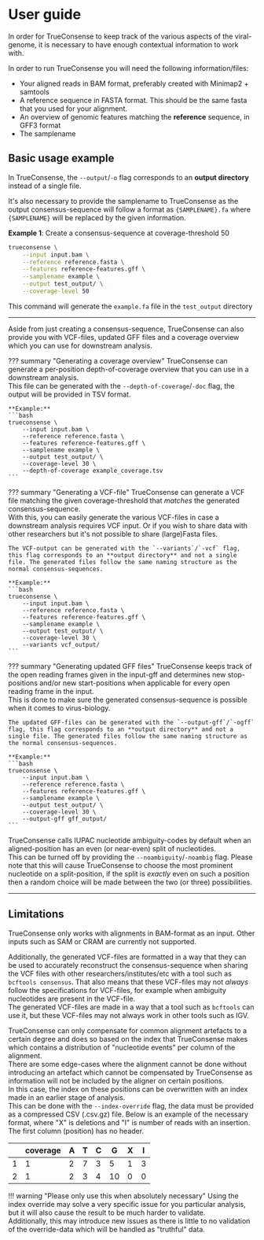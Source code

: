 # User guide

In order for TrueConsense to keep track of the various aspects of the viral-genome, it is necessary to have enough contextual information to work with.

In order to run TrueConsense you will need the following information/files:

* Your aligned reads in BAM format, preferably created with Minimap2 + samtools
* A reference sequence in FASTA format. This should be the same fasta that you used for your alignment.
* An overview of genomic features matching the **reference** sequence, in GFF3 format
* The samplename


## Basic usage example

In TrueConsense, the `--output`/`-o` flag corresponds to an **output directory** instead of a single file.  

It's also necessary to provide the samplename to TrueConsense as the output consensus-sequence will follow a format as `{SAMPLENAME}.fa` where `{SAMPLENAME}` will be replaced by the given information.


**Example 1**: Create a consensus-sequence at coverage-threshold 50
```bash
trueconsense \
    --input input.bam \
    --reference reference.fasta \
    --features reference-features.gff \
    --samplename example \
    --output test_output/ \
    --coverage-level 50
```

This command will generate the `example.fa` file in the `test_output` directory

---

Aside from just creating a consensus-sequence, TrueConsense can also provide you with VCF-files, updated GFF files and a coverage overview which you can use for downstream analysis.

??? summary "Generating a coverage overview"
    TrueConsense can generate a per-position depth-of-coverage overview that you can use in a downstream analysis.  
    This file can be generated with the `--depth-of-coverage`/`-doc` flag, the output will be provided in TSV format.

    **Example:**
    ```bash
    trueconsense \
        --input input.bam \
        --reference reference.fasta \
        --features reference-features.gff \
        --samplename example \
        --output test_output/ \
        --coverage-level 30 \
        --depth-of-coverage example_coverage.tsv 
    ```

??? summary "Generating a VCF-file"
    TrueConsense can generate a VCF file matching the given coverage-threshold that *matches* the generated consensus-sequence.  
    With this, you can easily generate the various VCF-files in case a downstream analysis requires VCF input. Or if you wish to share data with other researchers but it's not possible to share (large)Fasta files.

    The VCF-output can be generated with the `--variants`/`-vcf` flag, this flag corresponds to an **output directory** and not a single file. The generated files follow the same naming structure as the normal consensus-sequences.

    **Example:**
    ```bash
    trueconsense \
        --input input.bam \
        --reference reference.fasta \
        --features reference-features.gff \
        --samplename example \
        --output test_output/ \
        --coverage-level 30 \
        --variants vcf_output/ 
    ```

??? summary "Generating updated GFF files"
    TrueConsense keeps track of the open reading frames given in the input-gff and determines new stop-positions and/or new start-positions when applicable for every open reading frame in the input.  
    This is done to make sure the generated consensus-sequence is possible when it comes to virus-biology.  

    The updated GFF-files can be generated with the `--output-gff`/`-ogff` flag, this flag corresponds to an **output directory** and not a single file. The generated files follow the same naming structure as the normal consensus-sequences.

    **Example:**
    ```bash
    trueconsense \
        --input input.bam \
        --reference reference.fasta \
        --features reference-features.gff \
        --samplename example \
        --output test_output/ \
        --coverage-level 30 \
        --output-gff gff_output/ 
    ```

TrueConsense calls IUPAC nucleotide ambiguity-codes by default when an aligned-position has an even (or near-even) split of nucleotides.  
This can be turned off by providing the `--noambiguity`/`-noambig` flag. Please note that this will cause TrueConsense to choose the most prominent nucleotide on a split-position, if the split is *exactly* even on such a position then a random choice will be made between the two (or three) possibilities.

---

## Limitations

TrueConsense only works with alignments in BAM-format as an input. Other inputs such as SAM or CRAM are currently not supported.

Additionally, the generated VCF-files are formatted in a way that they can be used to accurately reconstruct the consensus-sequence when sharing the VCF files with other researchers/institutes/etc with a tool such as `bcftools consensus`. That also means that these VCF-files may not *always* follow the specifications for VCF-files, for example when ambiguity nucleotides are present in the VCF-file.  
The generated VCF-files are made in a way that a tool such as `bcftools` can use it, but these VCF-files may not always work in other tools such as IGV.

TrueConsense can only compensate for common alignment artefacts to a certain degree and does so based on the index that TrueConsense makes which contains a distribution of  "nucleotide events" per column of the alignment.  
There are some edge-cases where the alignment cannot be done without introducing an artefact which cannot be compensated by TrueConsense as information will not be included by the aligner on certain positions.  
In this case, the index on these positions can be overwritten with an index made in an earlier stage of analysis.  
This can be done with the `--index-override` flag, the data must be provided as a compressed CSV (.csv.gz) file. Below is an example of the necessary format, where "X" is deletions and "I" is number of reads with an insertion. The first column (position) has no header.  

|     | coverage | A   | T   | C   | G   | X   | I   |
| --- | -------- | --- | --- | --- | --- | --- | --- |
| 1   | 1        | 2   | 7   | 3   | 5   | 1   | 3   |
| 2   | 1        | 2   | 3   | 4   | 10  | 0   | 0   |

!!! warning "Please only use this when absolutely necessary"
    Using the index override may solve a very specific issue for you particular analysis, but it will also cause the result to be much harder to validate.  
    Additionally, this may introduce new issues as there is little to no validation of the override-data which will be handled as "truthful" data.